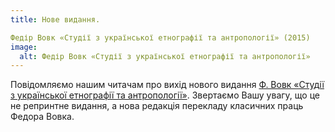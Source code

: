 ```yaml
---
title: Нове видання.

Федір Вовк «Студії з української етнографії та антропології» (2015)
image:
  alt: Федір Вовк «Студії з української етнографії та антропології»
---
```


Повідомляємо нашим читачам про вихід нового видання [Ф. Вовк «Студії з української етнографії та антропології»](/books/vovk-studiji). 
Звертаємо Вашу увагу, що це не репринтне видання, а нова редакція перекладу класичних праць Федора Вовка.
